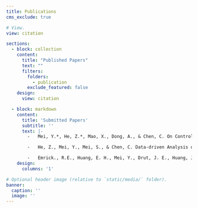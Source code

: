 ```yaml
---
title: Publications
cms_exclude: true

# View.
view: citation

sections:
  - block: collection
    content:
      title: "Published Papers"
      text: ""
      filters:
        folders:
          - publication
        exclude_featured: false
    design:
      view: citation

  - block: markdown
    content:
      title: 'Submitted Papers'
      subtitle: ''
      text: |-
        -	Mei, Y.*, He, Z.*, Mao, X., Dong, A., & Chen, C. On Controllability of Multilinear Dynamical Systems. 2025 European Control Conference (ECC). Under review. (* indicates equal contribution)

        -	He, Z., Mei, Y., Mei, S., & Chen, C. Data-driven Analysis of Multilinear Dynamical Systems through Tensor Decompositions. Proceedings of the 2025 American Control Conference, IEEE, 2025 (Accepted).

        -	Emrick., R.E., Huang, E. H., Mei, Y., Drut, J. E., Huang, J., & Lou, Y. Matrix exponentials: Lie-Trotter-Suzuki fractal decomposition, Gauss Runge-Kutta polynomial formulation, and compressible features. Advances in Data Science. Springer. (To Appear)
    design:
      columns: '1'

# Optional header image (relative to `static/media/` folder).
banner:
  caption: ''
  image: ''
---
```




